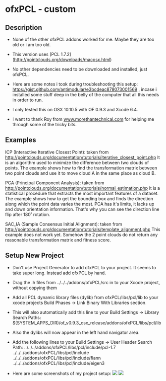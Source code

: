 ofxPCL - custom
=========


Description
-----------
* None of the other ofxPCL addons worked for me. Maybe they are too old or i am too old.
* This version uses [PCL 1.7.2] (http://pointclouds.org/downloads/macosx.html)
* No other dependencies need to be downloaded and installed, just ofxPCL.
* Here are some notes i took during troubleshooting this setup: <https://gist.github.com/antimodular/e3bcdeac878073001569> , incase i installed some stuff deep in the belly of the computer that all this needs in order to run.

* I only tested this on OSX 10.10.5 with OF 0.9.3 and Xcode 6.4.
* I want to thank Roy from www.morethantechnical.com for helping me through some of the tricky bits.

Examples
--------
ICP (Interactive Iterative Closest Point):
taken from http://pointclouds.org/documentation/tutorials/iterative_closest_point.php
It is an algorithm used to minimize the difference between two clouds of points. The example shows how to find the transformation matrix between two point clouds and use it to move cloud A in the same place as cloud B.

PCA (Principal Component Analysis):
taken from http://pointclouds.org/documentation/tutorials/normal_estimation.php
It is a statistical procedure that extracts the most important features of a dataset.
The example shows how to get the bounding box and finds the direction along which the point data varies the most.
PCA has it's limits, it lacks up and down orientation information. That's why you can see the direction line flip after 180˚ rotation.

SAC_IA (Sample Consensus Initial Alignment):
taken from http://pointclouds.org/documentation/tutorials/template_alignment.php
This example does not work yet. Somehow the 2 point clouds do not return any reasonable transformation matrix and fitness score.


Setup New Project
-----------------
* Don't use Project Generator to add ofxPCL to your project. It seems to take super long. Instead add ofxPCL by hand.

* Drag the .h files from ../../../addons/ofxPCL/src in to your Xcode project, without copying them

* Add all PCL dynamic library files (dylib) from ofxPCL/libs/pcl/lib to your xcode projects Build Phases -> Link Binary With Libraries section.
* This will also automatically add this line to your Build Settings -> Library Search Paths: 
$(SYSTEM_APPS_DIR)/of_v0.9.3_osx_release/addons/ofxPCL/libs/pcl/lib
* Also the dylibs will now appear in the left hand navigator area.

* Add the following lines to your Build Settings -> User Header Search Path:
../../../addons/ofxPCL/libs/pcl/include/pcl-1.7
../../../addons/ofxPCL/libs/pcl/include
../../../addons/ofxPCL/libs/pcl/include/flann
../../../addons/ofxPCL/libs/pcl/include/eigen3

* Here are some screenshots of my project setup:
![](https://raw.githubusercontent.com/antimodular/ofxPCL/master/add_headerSearchPath.png)
![](https://raw.githubusercontent.com/antimodular/ofxPCL/master/add_headerSearchPath.png)


